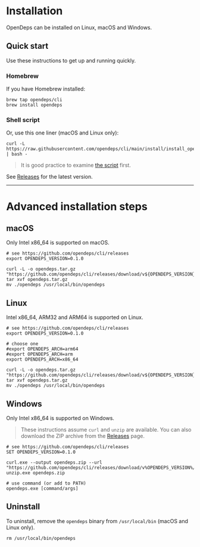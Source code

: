 # Installation

OpenDeps can be installed on Linux, macOS and Windows.

## Quick start

Use these instructions to get up and running quickly.

### Homebrew

If you have Homebrew installed:

    brew tap opendeps/cli
    brew install opendeps

### Shell script

Or, use this one liner (macOS and Linux only):

```shell
curl -L https://raw.githubusercontent.com/opendeps/cli/main/install/install_opendeps.sh | bash -
```

> It is good practice to examine [the script](../install/install_opendeps.sh) first.

See [Releases](https://github.com/opendeps/cli/releases) for the latest version.

---

# Advanced installation steps

## macOS

Only Intel x86_64 is supported on macOS.

```shell
# see https://github.com/opendeps/cli/releases
export OPENDEPS_VERSION=0.1.0

curl -L -o opendeps.tar.gz "https://github.com/opendeps/cli/releases/download/v${OPENDEPS_VERSION}/opendeps_${OPENDEPS_VERSION}_macOS_x86_64.tar.gz"
tar xvf opendeps.tar.gz
mv ./opendeps /usr/local/bin/opendeps
```

## Linux

Intel x86_64, ARM32 and ARM64 is supported on Linux.

```shell
# see https://github.com/opendeps/cli/releases
export OPENDEPS_VERSION=0.1.0

# choose one
#export OPENDEPS_ARCH=arm64
#export OPENDEPS_ARCH=arm
export OPENDEPS_ARCH=x86_64

curl -L -o opendeps.tar.gz "https://github.com/opendeps/cli/releases/download/v${OPENDEPS_VERSION}/opendeps_${OPENDEPS_VERSION}_Linux_{OPENDEPS_ARCH}.tar.gz"
tar xvf opendeps.tar.gz
mv ./opendeps /usr/local/bin/opendeps
```

## Windows

Only Intel x86_64 is supported on Windows.

> These instructions assume `curl` and `unzip` are available. You can also download the ZIP archive from the [Releases](https://github.com/opendeps/cli/releases) page.

```
# see https://github.com/opendeps/cli/releases
SET OPENDEPS_VERSION=0.1.0

curl.exe --output opendeps.zip --url "https://github.com/opendeps/cli/releases/download/v%OPENDEPS_VERSION%/opendeps_%OPENDEPS_VERSION%_Windows_x86_64.zip"
unzip.exe opendeps.zip

# use command (or add to PATH)
opendeps.exe [command/args]
```

## Uninstall

To uninstall, remove the `opendeps` binary from `/usr/local/bin` (macOS and Linux only).

```shell
rm /usr/local/bin/opendeps
```
